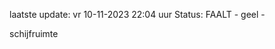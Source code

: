 laatste update: 
vr 10-11-2023 22:04   uur 
Status: FAALT - geel - 
<div class="service Y">schijfruimte</div>